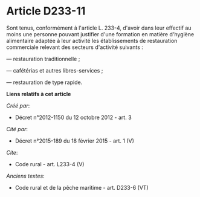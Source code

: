 # Article D233-11

Sont tenus, conformément à l'article L. 233-4, d'avoir dans leur effectif au moins une personne pouvant justifier d'une
formation en matière d'hygiène alimentaire adaptée à leur activité les établissements de restauration commerciale relevant
des secteurs d'activité suivants : 

― restauration traditionnelle ; 

― cafétérias et autres libres-services ; 

― restauration de type rapide.

**Liens relatifs à cet article**

_Créé par_:

  - Décret n°2012-1150 du 12 octobre 2012 - art. 3

_Cité par_:

  - Décret n°2015-189 du 18 février 2015 - art. 1 (V)

_Cite_:

  - Code rural - art. L233-4 (V)

_Anciens textes_:

  - Code rural et de la pêche maritime - art. D233-6 (VT)
